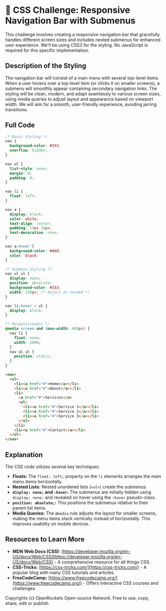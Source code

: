 # 🐞 CSS Challenge: Responsive Navigation Bar with Submenus


This challenge involves creating a responsive navigation bar that gracefully handles different screen sizes and includes nested submenus for enhanced user experience.  We'll be using CSS3 for the styling.  No JavaScript is required for this specific implementation.


## Description of the Styling

The navigation bar will consist of a main menu with several top-level items. When a user hovers over a top-level item (or clicks it on smaller screens), a submenu will smoothly appear containing secondary navigation links.  The styling will be clean, modern, and adapt seamlessly to various screen sizes, using media queries to adjust layout and appearance based on viewport width.  We will aim for a smooth, user-friendly experience, avoiding jarring transitions.


## Full Code

```css
/* Basic Styling */
nav {
  background-color: #333;
  overflow: hidden;
}

nav ul {
  list-style: none;
  margin: 0;
  padding: 0;
}

nav li {
  float: left;
}

nav a {
  display: block;
  color: white;
  text-align: center;
  padding: 14px 16px;
  text-decoration: none;
}

nav a:hover {
  background-color: #ddd;
  color: black;
}

/* Submenu Styling */
nav ul ul {
  display: none;
  position: absolute;
  background-color: #333;
  width: 150px; /* Adjust as needed */
}

nav li:hover > ul {
  display: block;
}

/* Responsiveness */
@media screen and (max-width: 600px) {
  nav li {
    float: none;
    width: 100%;
  }
  nav ul ul {
    position: static;
  }
}
```

```html
<nav>
  <ul>
    <li><a href="#">Home</a></li>
    <li><a href="#">About</a></li>
    <li>
      <a href="#">Services</a>
      <ul>
        <li><a href="#">Service 1</a></li>
        <li><a href="#">Service 2</a></li>
        <li><a href="#">Service 3</a></li>
      </ul>
    </li>
    <li><a href="#">Contact</a></li>
  </ul>
</nav>
```


## Explanation

The CSS code utilizes several key techniques:

* **Floats:** The `float: left;` property on the `li` elements arranges the main menu items horizontally.
* **Nested Lists:** Nested unordered lists (`<ul>`) create the submenus.
* **`display: none;` and `:hover`:**  The submenus are initially hidden using `display: none;` and revealed on hover using the `:hover` pseudo-class.
* **`position: absolute;`:** This positions the submenus relative to their parent list items.
* **Media Queries:** The `@media` rule adjusts the layout for smaller screens, making the menu items stack vertically instead of horizontally.  This improves usability on mobile devices.


## Resources to Learn More

* **MDN Web Docs (CSS):** [https://developer.mozilla.org/en-US/docs/Web/CSS](https://developer.mozilla.org/en-US/docs/Web/CSS) - A comprehensive resource for all things CSS.
* **CSS-Tricks:** [https://css-tricks.com/](https://css-tricks.com/) - A popular blog with many CSS tutorials and articles.
* **FreeCodeCamp:** [https://www.freecodecamp.org/](https://www.freecodecamp.org/) - Offers interactive CSS courses and challenges.


Copyrights (c) OpenRockets Open-source Network. Free to use, copy, share, edit or publish.

